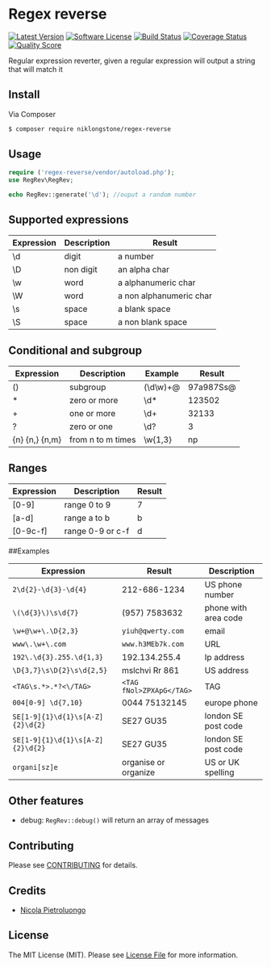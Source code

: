 # Regex reverse

[![Latest Version](https://img.shields.io/github/release/niklongstone/regex-reverse.svg?style=flat-square)](https://github.com/niklongstone/regex-reverse/releases)
[![Software License](https://img.shields.io/badge/license-MIT-brightgreen.svg?style=flat-square)](LICENSE.md)
[![Build Status](https://img.shields.io/travis/niklongstone/regex-reverse/master.svg?style=flat-square)](https://travis-ci.org/niklongstone/regex-reverse)
[![Coverage Status](https://img.shields.io/scrutinizer/coverage/g/niklongstone/regex-reverse.svg?style=flat-square)](https://scrutinizer-ci.com/g/niklongstone/regex-reverse/code-structure)
[![Quality Score](https://img.shields.io/scrutinizer/g/niklongstone/regex-reverse.svg?style=flat-square)](https://scrutinizer-ci.com/g/niklongstone/regex-reverse)


Regular expression reverter, given a regular expression will output a string that will match it

## Install

Via Composer

``` bash
$ composer require niklongstone/regex-reverse
```

## Usage

``` php
require ('regex-reverse/vendor/autoload.php');
use RegRev\RegRev;

echo RegRev::generate('\d'); //ouput a random number
```

## Supported expressions

| Expression | Description | Result                  |
|------------|-------------|-------------------------|
|    \d      |    digit    |      a number           |
|    \D      |  non digit  |    an alpha char        |
|    \w      |    word     | a alphanumeric char     |
|    \W      |    word     | a non alphanumeric char |
|    \s      |    space    |    a blank space        |
|    \S      |    space    |    a non blank space    |

## Conditional and subgroup
| Expression    | Description      | Example   |  Result     |
|---------------|------------------|-----------|-------------|
|    ()         |  subgroup        | (\d\w)+@  | 97a987Ss@   |
|    *          |  zero or more    |   \d*     |  123502     |
|    +          |  one or more     |   \d+     |   32133     |
|    ?          |  zero or one     |   \d?     |     3       |
|{n} {n,} {n,m} |from n to m times | \w{1,3}   |    np       |

## Ranges
| Expression       | Description      |   Result     |
|------------------|------------------|--------------|
|    [0-9]         |  range 0 to 9    |      7       |
|    [a-d]         |  range a to b    |      b       |
|    [0-9c-f]      | range 0-9 or c-f |      d       |

##Examples

| Expression                     | Result                  | Description
|--------------------------------|-------------------------|------------------------|
| `2\d{2}-\d{3}-\d{4}`           | 212-686-1234            | US phone number        |
| `\(\d{3}\)\s\d{7}`             | (957) 7583632           | phone with area code   |
| `\w+@\w+\.\D{2,3}`             | `yiuh@qwerty.com`       | email                  |
| `www\.\w+\.com`                | `www.h3MEb7k.com`       | URL                    |
| `192\.\d{3}.255.\d{1,3}`       | 192.134.255.4           | Ip address             |
| `\D{3,7}\s\D{2}\s\d{2,5}`      | mslchvi Rr 861          | US address             |
| `<TAG\s.*>.*?<\/TAG>`          |`<TAG fNol>ZPXApG</TAG>` | TAG                    |
| `004[0-9] \d{7,10}`            | 0044 75132145           | europe phone           |
|`SE[1-9]{1}\d{1}\s[A-Z]{2}\d{2}`| SE27 GU35               | london SE post code    |
|`SE[1-9]{1}\d{1}\s[A-Z]{2}\d{2}`| SE27 GU35               | london SE post code    |
| `organi[sz]e`                  | organise or organize    | US or UK spelling      |

## Other features
 - debug: `RegRev::debug()` will return an array of messages

## Contributing

Please see [CONTRIBUTING](CONTRIBUTING.md) for details.

## Credits

- [Nicola Pietroluongo](https://github.com/niklongstone)

## License

The MIT License (MIT). Please see [License File](LICENSE.md) for more information.
